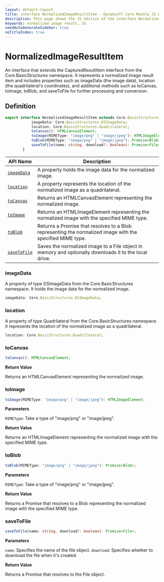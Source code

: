 ```yaml
---
layout: default-layout
title: interface NormalizedImageResultItem - Dynamsoft Core Module JS Edition API Reference
description: This page shows the JS edition of the interface NormalizedImageResultItem in Dynamsoft Core Module.
keywords: normalized image result, JS
needAutoGenerateSidebar: true
noTitleIndex: true
---
```


# NormalizedImageResultItem

An interface that extends the CapturedResultItem interface from the Core.BasicStructures namespace. It represents a normalized image result item and includes properties such as imageData (the image data), location (the quadrilateral's coordinates), and additional methods such as toCanvas, toImage, toBlob, and saveToFile for further processing and conversion.

## Definition

```ts
export interface NormalizedImageResultItem extends Core.BasicStructures.CapturedResultItem {
            imageData: Core.BasicStructures.DSImageData;
            location: Core.BasicStructures.Quadrilateral;
            toCanvas(): HTMLCanvasElement;
            toImage(MIMEType: "image/png" | "image/jpeg"): HTMLImageElement;
            toBlob(MIMEType: "image/png" | "image/jpeg"): Promise<Blob>;
            saveToFile(name: string, download?: boolean): Promise<File>;
        }
```

| API Name               | Description |
|----------------------|-------------|
| [`imageData`](#imagedata) | A property holds the image data for the normalized image. |
| [`location`](#location) | A property represents the location of the normalized image as a quadrilateral. |
| [`toCanvas`](#tocanvas) | Returns an HTMLCanvasElement representing the normalized image. |
| [`toImage`](#toimage) | Returns an HTMLImageElement representing the normalized image with the specified MIME type. |
| [`toBlob`](#toblob) | Returns a Promise that resolves to a Blob representing the normalized image with the specified MIME type. |
| [`saveToFile`](#savetofile) | Saves the normalized image to a File object in memory and optionally downloads it to the local drive. |


### imageData

 A property of type DSImageData from the Core.BasicStructures namespace. It holds the image data for the normalized image.

```ts
imageData: Core.BasicStructures.DSImageData;
```

### location

 A property of type Quadrilateral from the Core.BasicStructures namespace. It represents the location of the normalized image as a quadrilateral.

```ts
location: Core.BasicStructures.Quadrilateral;
```

### toCanvas

```ts
toCanvas(): HTMLCanvasElement;
```

**Return Value**

Returns an HTMLCanvasElement representing the normalized image.

### toImage

```ts
toImage(MIMEType: "image/png" | "image/jpeg"): HTMLImageElement;
```

**Parameters**

`MIMEType`:  Take a type of "image/png" or "image/jpeg".

**Return Value**

Returns an HTMLImageElement representing the normalized image with the specified MIME type.

### toBlob

```ts
toBlob(MIMEType: "image/png" | "image/jpeg"): Promise<Blob>;
```

**Parameters**

`MIMEType`:  Take a type of "image/png" or "image/jpeg".

**Return Value**

Returns a Promise that resolves to a Blob representing the normalized image with the specified MIME type.

### saveToFile

```ts
saveToFile(name: string, download?: boolean): Promise<File>;
```

**Parameters**

`name`:  Specifies the name of the file object.
`download`: Specifies whether to download the file when it's created.

**Return Value**

Returns a Promise that resolves to the File object.